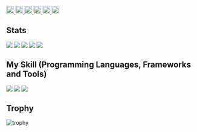 <p align="left">
  <a href="https://github.com/hideyuki-matsuyama">
    <img height="20" src="https://komarev.com/ghpvc/?username=hideyuki-matsuyama" />
  </a>
  <a href="https://github.com/hideyuki-matsuyama">
    <img height="20" src="https://img.shields.io/github/followers/hideyuki-matsuyama?label=follow&logo=github&style=flat" />
  </a>
  <a href="http://qiita.com/choripon">
    <img height="20" src="https://qiita-badge.apiapi.app/s/choripon/posts.svg" />
  </a>
  <a href="http://qiita.com/choripon">
    <img height="20" src="https://qiita-badge.apiapi.app/s/choripon/contributions.svg" />
  </a>
  <a href="http://qiita.com/choripon">
    <img height="20" src="https://qiita-badge.apiapi.app/s/choripon/followers.svg" />
  </a>
  <a href="https://zenn.dev/choripon">
    <img height="20" src="https://badgen.org/img/zenn/choripon/articles?style=plastic" />
  </a>
</p>

## Stats
![](http://github-profile-summary-cards.vercel.app/api/cards/profile-details?username=hideyuki-matsuyama&theme=gruvbox)
![](http://github-profile-summary-cards.vercel.app/api/cards/repos-per-language?username=hideyuki-matsuyama&theme=gruvbox)
![](http://github-profile-summary-cards.vercel.app/api/cards/most-commit-language?username=hideyuki-matsuyama&theme=gruvbox)
![](http://github-profile-summary-cards.vercel.app/api/cards/stats?username=hideyuki-matsuyama&theme=gruvbox)
![](http://github-profile-summary-cards.vercel.app/api/cards/productive-time?username=hideyuki-matsuyama&theme=gruvbox&utcOffset=9)

## My Skill (Programming Languages, Frameworks and Tools)
![](https://skillicons.dev/icons?i=ruby,rails,js,typescript,react,vuejs,jquery,html,css)
![](https://skillicons.dev/icons?i=postman,sentry)
![](https://skillicons.dev/icons?i=github,docker,aws)

## Trophy
![trophy](https://github-profile-trophy.vercel.app/?username=hideyuki-matsuyama&theme=gruvbox)
